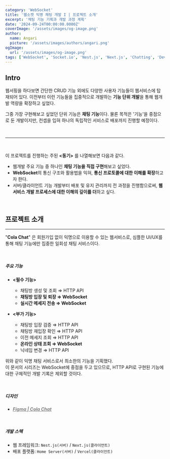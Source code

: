 ```yaml
---
category: 'WebSocket'
title: '웹소켓 익명 채팅 개발 I | 프로젝트 소개'
excerpt: '채팅 기능 기획과 개발 과정 계획'
date: '2024-09-24T00:00:00.0000Z'
coverImage: '/assets/images/og-image.png'
author:
  name: Angari
  picture: '/assets/images/authors/angari.png'
ogImage:
  url: '/assets/images/og-image.png'
tags: ['WebSocket', 'Socket.io', 'Nest.js', 'Next.js', 'Chatting', 'Dev Log', 'Cola Chat']
---
```


## **Intro**

웹서핑을 하다보면 간단한 CRUD 기능 외에도 다양한 사용자 기능들이 웹서비스에 탑재되어 있다.
이전부터 이런 기능들을 집중적으로 개발하는 **기능 단위 개발**을 통해 웹개발 역량을 확장하고 싶었다.

그중 가장 구현해보고 싶었던 단위 기능은 **채팅 기능**이다.
물론 목적은 '기능'을 중점으로 둔 개발이지만, 컨셉을 입혀 하나의 독립적인 서비스로 배포까지 진행할 예정이다.

<br>

---

<br>

이 프로젝트를 진행하는 주된 **<동기>** 를 나열해보면 다음과 같다.

- 웹개발 주요 기능 중 하나인 **채팅 기능을 직접 구현**해보고 싶었다.
- **WebSocket**의 통신 구조와 활용법을 익혀, **통신 프로토콜에 대한 이해를 확장**하고자 한다.
- 서버/클라이언트 기능 개발부터 배포 및 유지 관리까지 전 과정을 진행함으로써, **웹 서비스 개발 프로세스에 대한 이해의 깊이를 더**하고 싶다.

<br>

## **프로젝트 소개**
---

"**Cola Chat**" 은 회원가입 없이 익명으로 이용할 수 있는 웹서비스로, 심플한 UI/UX를 통해 채팅 기능에만 집중한 일회성 채팅 서비스이다.

<br>

##### **주요 기능**

- **<필수 기능>**

  - 채팅방 생성 및 조회 ⇒ HTTP API
  - **채팅방 입장 및 퇴장 ⇒ WebSocket**
  - **실시간 메세지 전송 ⇒ WebSocket**

- **<부가 기능>**

  - 채팅방 입장 검증 ⇒ HTTP API
  - 채팅방 재입장 확인 ⇒ HTTP API
  - 이전 메세지 조회 ⇒ HTTP API
  - **온라인 상태 조회 ⇒ WebSocket**
  - 닉네임 변경 ⇒ HTTP API


위와 같이 익명 채팅 서비스로서 최소한의 기능을 기획했다.  
이 문서의 시리즈는 WebSocket에 중점을 두고 있으므로, HTTP API로 구현된 기능에 대한 구체적인 개발 기록은 제외할 것이다.

<br>

##### **디자인**

- <a href="https://www.figma.com/design/WL5rei8ERwFEWU7hidx1y3/Cola-Chat?node-id=0-1&m=dev&t=fzyXMEM3gmi5ybZA-1" target="_blank" style="font-weight: bold; font-style: italic; color: gray;">Figma | Cola Chat</a> 

<br>

##### **개발 스텍**

- 웹 프레임워크: `Nest.js(서버)` / `Next.js(클라이언트)`
- 배포 플랫폼: `Home Server(서버)` / `Vercel(클라이언트)`
